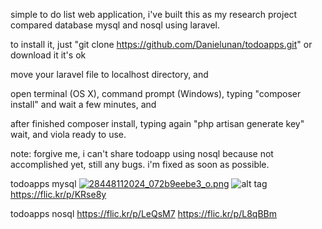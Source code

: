 simple to do list web application, i've built this as my research project compared database mysql and nosql using laravel.

to install it, just "git clone https://github.com/Danielunan/todoapps.git" or download it it's ok

move your laravel file to localhost directory, and

open terminal (OS X), command prompt (Windows), typing "composer install" and wait a few minutes, and

after finished composer install, typing again "php artisan generate key" wait, and viola ready to use.

note: forgive me, i can't share todoapp using nosql because not accomplished yet, still any bugs. i'm fixed as soon as possible.

todoapps mysql 
[![28448112024_072b9eebe3_o.png](https://s3.postimg.org/v3gp0ur4j/28448112024_072b9eebe3_o.png)](https://postimg.org/image/rwm5h86of/)
![alt tag](http://url/to/img.png)
 https://flic.kr/p/KRse8y

todoapps nosql https://flic.kr/p/LeQsM7 https://flic.kr/p/L8qBBm
